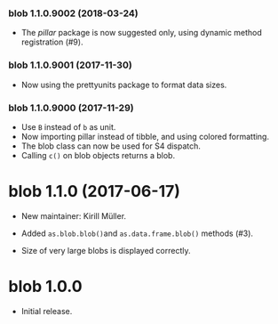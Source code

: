 ### blob 1.1.0.9002 (2018-03-24)

- The *pillar* package is now suggested only, using dynamic method registration (#9).

### blob 1.1.0.9001 (2017-11-30)

- Now using the prettyunits package to format data sizes.


### blob 1.1.0.9000 (2017-11-29)

- Use `B` instead of `b` as unit.
- Now importing pillar instead of tibble, and using colored formatting.
- The blob class can now be used for S4 dispatch.
- Calling `c()` on blob objects returns a blob.


# blob 1.1.0 (2017-06-17)

- New maintainer: Kirill Müller.

- Added `as.blob.blob()`and `as.data.frame.blob()` methods (#3).

- Size of very large blobs is displayed correctly.


# blob 1.0.0

- Initial release.
